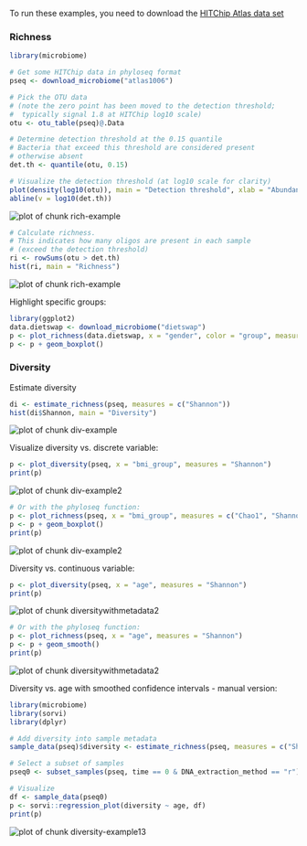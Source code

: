 
To run these examples, you need to download the [HITChip Atlas data set](Data.md)

### Richness 


```r
library(microbiome)

# Get some HITChip data in phyloseq format
pseq <- download_microbiome("atlas1006")

# Pick the OTU data
# (note the zero point has been moved to the detection threshold;
#  typically signal 1.8 at HITChip log10 scale)
otu <- otu_table(pseq)@.Data

# Determine detection threshold at the 0.15 quantile
# Bacteria that exceed this threshold are considered present
# otherwise absent
det.th <- quantile(otu, 0.15)

# Visualize the detection threshold (at log10 scale for clarity)
plot(density(log10(otu)), main = "Detection threshold", xlab = "Abundance (Log10)", ylab = "Frequency")
abline(v = log10(det.th))
```

![plot of chunk rich-example](figure/rich-example-1.png) 

```r
# Calculate richness.
# This indicates how many oligos are present in each sample
# (exceed the detection threshold)
ri <- rowSums(otu > det.th)
hist(ri, main = "Richness")
```

![plot of chunk rich-example](figure/rich-example-2.png) 


Highlight specific groups:


```r
library(ggplot2)
data.dietswap <- download_microbiome("dietswap")
p <- plot_richness(data.dietswap, x = "gender", color = "group", measures = c("Shannon", "Simpson")) 
p <- p + geom_boxplot()
```


### Diversity 

Estimate diversity


```r
di <- estimate_richness(pseq, measures = c("Shannon"))
hist(di$Shannon, main = "Diversity")
```

![plot of chunk div-example](figure/div-example-1.png) 

Visualize diversity vs. discrete variable:


```r
p <- plot_diversity(pseq, x = "bmi_group", measures = "Shannon")
print(p)
```

![plot of chunk div-example2](figure/div-example2-1.png) 

```r
# Or with the phyloseq function:
p <- plot_richness(pseq, x = "bmi_group", measures = c("Chao1", "Shannon"))
p <- p + geom_boxplot()
print(p)
```

![plot of chunk div-example2](figure/div-example2-2.png) 

Diversity vs. continuous variable:


```r
p <- plot_diversity(pseq, x = "age", measures = "Shannon")
print(p)
```

![plot of chunk diversitywithmetadata2](figure/diversitywithmetadata2-1.png) 

```r
# Or with the phyloseq function:
p <- plot_richness(pseq, x = "age", measures = "Shannon")
p <- p + geom_smooth()
print(p)
```

![plot of chunk diversitywithmetadata2](figure/diversitywithmetadata2-2.png) 


Diversity vs. age with smoothed confidence intervals - manual version:


```r
library(microbiome)
library(sorvi)
library(dplyr)

# Add diversity into sample metadata
sample_data(pseq)$diversity <- estimate_richness(pseq, measures = c("Shannon"))$Shannon

# Select a subset of samples
pseq0 <- subset_samples(pseq, time == 0 & DNA_extraction_method == "r")

# Visualize
df <- sample_data(pseq0)
p <- sorvi::regression_plot(diversity ~ age, df)
print(p)
```

![plot of chunk diversity-example13](figure/diversity-example13-1.png) 


